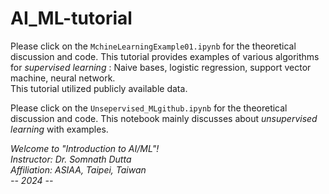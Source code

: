 # AI_ML-tutorial

Please click on the `MchineLearningExample01.ipynb` for the theoretical discussion and code.
This tutorial provides examples of various algorithms for *supervised learning* : Naive bases, logistic  regression, support vector machine, neural network.\
This tutorial utilized publicly available data.

Please click on the `Unsepervised_MLgithub.ipynb` for the theoretical discussion and code. This notebook mainly discusses about *unsupervised learning* with examples. 

*Welcome to "Introduction to AI/ML"!\
Instructor: Dr. Somnath Dutta\
Affiliation: ASIAA, Taipei, Taiwan\
-- 2024 --*
